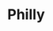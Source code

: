 ---
title: Philly
date: 
draft: false

# descripcion
description : Aro de plata pasante

materials: Plata 925

color: Plateado

dimensions: 0,6cm

code: 01-20-0429

type: "Aros"

categories: []

price: $1.650,00

price_eftvo: $1.400,00

# Images
# first image will be shown in the product page
images:
  # - image: "images/path_to_image"
  # La ubicacion de las imagenes es imagenes/Aros/Aros.Solo Plata/01-20-0429-philly
  - image: "./images/aros/solo_plata/01-20-0429-coranzoncitos_a.JPG"
  - image: "./images/aros/solo_plata/01-20-0429-coranzoncitos_b.JPG"
---